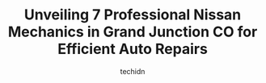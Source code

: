 ---
layout: ampstory
image: https://images.unsplash.com/photo-1629240543128-7af4196c0bd0?ixlib=rb-4.0.3&ixid=MnwxMjA3fDB8MHxwaG90by1wYWdlfHx8fGVufDB8fHx8&auto=format&fit=crop&w=640&h=853&q=80
author: techidn
featured: false
description: Looking for reliable and skilled Nissan Mechanic in Grand Junction CO, USA? Your search ends here with the 7 best Nissan Mechanic in town. With their expertise and commitment to delivering e
title: Unveiling 7 Professional Nissan Mechanics in Grand Junction CO for Efficient Auto Repairs
cover:
   title: Unveiling 7 Professional Nissan Mechanics in Grand Junction CO for Efficient Auto Repairs
   subtitle: Rickpate
   background: https://images.unsplash.com/photo-1629240543128-7af4196c0bd0?ixlib=rb-4.0.3&ixid=MnwxMjA3fDB8MHxwaG90by1wYWdlfHx8fGVufDB8fHx8&auto=format&fit=crop&w=640&h=853&q=80

pages: 
 - layout: thirds
   top: <h1>#1 Antonellis Advanced Automotive</h1>
   bottom: "<p>I cant say enough good things about Eric and the team at Antonellis! Ive used them before for an issue with my car before so I had good faith that theyd be ab</p>"
   background: https://www.knot35.com/toplist/wp-content/uploads/2023/06/best-nissan-mechanic-1-in-grand-junction-co-1685834190.jpeg
   backgroundblur: true
 - layout: thirds
   top: <h1>#2 Katz Automotive INC, Authorized GoodYear Dealer</h1>
   bottom: "<p>1359 Motor St, Grand Junction, CO 81505, United States</p>"
   background: https://www.knot35.com/toplist/wp-content/uploads/2023/06/best-nissan-mechanic-2-in-grand-junction-co-1685834190.jpeg
   cta:
      link: https://www.knot35.com/toplist/unveiling-7-professional-nissan-mechanics-in-grand-junction-co-for-efficient-auto-repairs/
      text: Unveiling 7 Professional Nissan Mechanics in Grand Junction CO for Efficient Auto Repairs
 - layout: thirds
   top: <h1>#3 Family Auto Care and Transmission</h1>
   bottom: "<p>2871 North Ave, Grand Junction, CO 81501, United States</p>"
   background: https://www.knot35.com/toplist/wp-content/uploads/2023/06/best-nissan-mechanic-3-in-grand-junction-co-1685834191.jpeg
   cta:
      link: https://www.knot35.com/toplist/unveiling-7-professional-nissan-mechanics-in-grand-junction-co-for-efficient-auto-repairs/
      text: Unveiling 7 Professional Nissan Mechanics in Grand Junction CO for Efficient Auto Repairs
 - layout: thirds
   top: <h1>#4 Atlas Automotive</h1>
   bottom: "<p>1917 N 1st St, Grand Junction, CO 81504, United States</p>"
   background: https://images.unsplash.com/photo-1618005182384-a83a8bd57fbe?ixlib=rb-4.0.3&ixid=MnwxMjA3fDB8MHxwaG90by1wYWdlfHx8fGVufDB8fHx8&auto=format&fit=crop&w=640&h=853&q=80
   cta:
      link: https://www.knot35.com/toplist/unveiling-7-professional-nissan-mechanics-in-grand-junction-co-for-efficient-auto-repairs/
      text: Unveiling 7 Professional Nissan Mechanics in Grand Junction CO for Efficient Auto Repairs
 - layout: thirds
   top: <h1>#5 ASAP Auto Repair</h1>
   bottom: "<p>803 Ute Ave, Grand Junction, CO 81501, United States</p>"
   background: https://images.unsplash.com/photo-1522441815192-d9f04eb0615c?ixlib=rb-4.0.3&ixid=MnwxMjA3fDB8MHxwaG90by1wYWdlfHx8fGVufDB8fHx8&auto=format&fit=crop&w=640&h=853&q=80
   cta:
      link: https://www.knot35.com/toplist/unveiling-7-professional-nissan-mechanics-in-grand-junction-co-for-efficient-auto-repairs/
      text: Unveiling 7 Professional Nissan Mechanics in Grand Junction CO for Efficient Auto Repairs
 - layout: thirds
   top: <h1>#6 Simpson Brothers Garage</h1>
   bottom: "<p>2510 Weslo Ave, Grand Junction, CO 81505, United States</p>"
   background: https://images.unsplash.com/photo-1567095761054-7a02e69e5c43?ixlib=rb-4.0.3&ixid=MnwxMjA3fDB8MHxwaG90by1wYWdlfHx8fGVufDB8fHx8&auto=format&fit=crop&w=640&h=853&q=80
   cta:
      link: https://www.knot35.com/toplist/unveiling-7-professional-nissan-mechanics-in-grand-junction-co-for-efficient-auto-repairs/
      text: Unveiling 7 Professional Nissan Mechanics in Grand Junction CO for Efficient Auto Repairs
 - layout: thirds
   top: <h1>#7 Alpine Autohaus Ltd</h1>
   bottom: "<p>543 Bogart Ln, Grand Junction, CO 81505, United States</p>"
   background: https://images.unsplash.com/photo-1540457036297-448b6b99e91c?ixlib=rb-4.0.3&ixid=MnwxMjA3fDB8MHxwaG90by1wYWdlfHx8fGVufDB8fHx8&auto=format&fit=crop&w=640&h=853&q=80
   cta:
      link: https://www.knot35.com/toplist/unveiling-7-professional-nissan-mechanics-in-grand-junction-co-for-efficient-auto-repairs/
      text: Unveiling 7 Professional Nissan Mechanics in Grand Junction CO for Efficient Auto Repairs
 - layout: thirds
   middle: Continue reading...
   background: https://images.unsplash.com/photo-1515405295579-ba7b45403062?ixlib=rb-4.0.3&ixid=MnwxMjA3fDB8MHxwaG90by1wYWdlfHx8fGVufDB8fHx8&auto=format&fit=crop&w=640&h=853&q=80
   cta:
      link: https://www.knot35.com/toplist/unveiling-7-professional-nissan-mechanics-in-grand-junction-co-for-efficient-auto-repairs/
      text: Unveiling 7 Professional Nissan Mechanics in Grand Junction CO for Efficient Auto Repairs
      
---